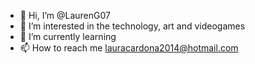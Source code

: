 - 👋 Hi, I’m @LaurenG07
- 👀 I’m interested in the technology, art and videogames 
- 🌱 I’m currently learning 
- 📫 How to reach me lauracardona2014@hotmail.com 

<!---
LaurenG07/LaurenG07 is a ✨ special ✨ repository because its `README.md` (this file) appears on your GitHub profile.
You can click the Preview link to take a look at your changes.
--->
